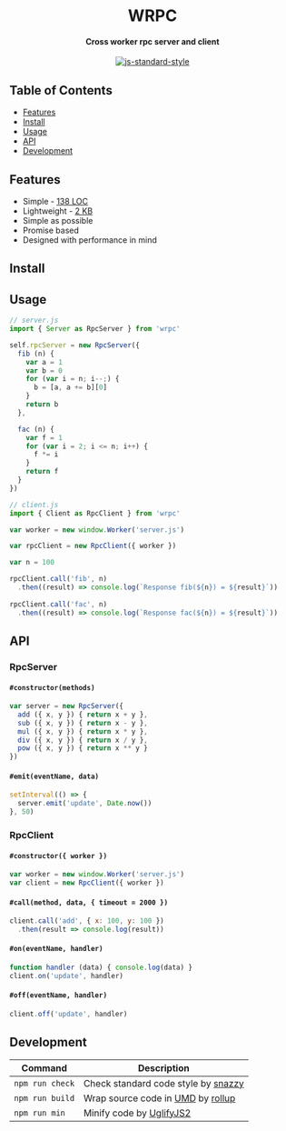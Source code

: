 <h1 align="center">WRPC</h1>
<h4 align="center">Cross worker rpc server and client</h4>
<p align="center">
  <a href="https://github.com/feross/standard" target="_blank">
    <img src="https://img.shields.io/badge/code%20style-standard-brightgreen.svg?style=flat" alt="js-standard-style"/>
  </a>
</p>

## Table of Contents

- [Features](#features)
- [Install](#install)
- [Usage](#usage)
- [API](#api)
- [Development](#development)

## Features

- Simple - [138 LOC](https://github.com/broadsw0rd/wrpc/blob/master/dist/wrpc.js#L138)
- Lightweight - [2 KB](https://github.com/broadsw0rd/wrpc/blob/master/dist/wrpc.min.js)
- Simple as possible
- Promise based
- Designed with performance in mind

## Install

## Usage

```js
// server.js
import { Server as RpcServer } from 'wrpc'

self.rpcServer = new RpcServer({
  fib (n) {
    var a = 1
    var b = 0
    for (var i = n; i--;) {
      b = [a, a += b][0]
    }
    return b
  },

  fac (n) {
    var f = 1
    for (var i = 2; i <= n; i++) {
      f *= i
    }
    return f
  }
})
```

```js
// client.js
import { Client as RpcClient } from 'wrpc'

var worker = new window.Worker('server.js')

var rpcClient = new RpcClient({ worker })

var n = 100

rpcClient.call('fib', n)
  .then((result) => console.log(`Response fib(${n}) = ${result}`))
  
rpcClient.call('fac', n)
  .then((result) => console.log(`Response fac(${n}) = ${result}`))
```

## API

### RpcServer

#### `#constructor(methods)`

```js
var server = new RpcServer({
  add ({ x, y }) { return x + y },
  sub ({ x, y }) { return x - y },
  mul ({ x, y }) { return x * y },
  div ({ x, y }) { return x / y },
  pow ({ x, y }) { return x ** y }
})
```

#### `#emit(eventName, data)`

```js
setInterval(() => {
  server.emit('update', Date.now())
}, 50)
```

### RpcClient

#### `#constructor({ worker })`

```js
var worker = new window.Worker('server.js')
var client = new RpcClient({ worker })
```

#### `#call(method, data, { timeout = 2000 })`

```js
client.call('add', { x: 100, y: 100 })
  .then(result => console.log(result))
```

#### `#on(eventName, handler)`

```js
function handler (data) { console.log(data) }
client.on('update', handler)
```

#### `#off(eventName, handler)`

```js
client.off('update', handler)
```

## Development

Command | Description
------- | -----------
`npm run check` | Check standard code style by [snazzy](https://www.npmjs.com/package/snazzy)
`npm run build` | Wrap source code in [UMD](https://github.com/umdjs/umd) by [rollup](http://rollupjs.org/)
`npm run min` | Minify code by [UglifyJS2](https://github.com/mishoo/UglifyJS2)
